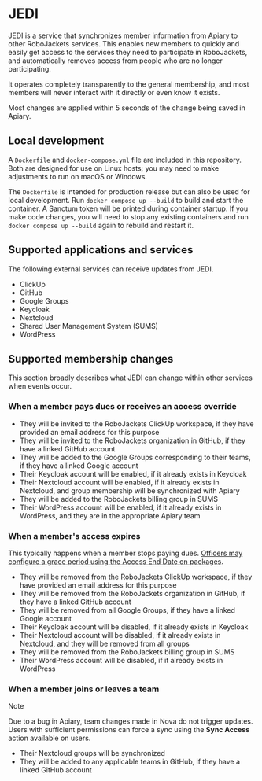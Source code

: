 # JEDI

JEDI is a service that synchronizes member information from [Apiary](https://github.com/RoboJackets/apiary) to other RoboJackets services. This enables new members to quickly and easily get access to the services they need to participate in RoboJackets, and automatically removes access from people who are no longer participating.

It operates completely transparently to the general membership, and most members will never interact with it directly or even know it exists.

Most changes are applied within 5 seconds of the change being saved in Apiary.

## Local development

A `Dockerfile` and `docker-compose.yml` file are included in this repository. Both are designed for use on Linux hosts; you may need to make adjustments to run on macOS or Windows.

The `Dockerfile` is intended for production release but can also be used for local development. Run `docker compose up --build` to build and start the container. A Sanctum token will be printed during container startup. If you make code changes, you will need to stop any existing containers and run `docker compose up --build` again to rebuild and restart it.

## Supported applications and services

The following external services can receive updates from JEDI.

- ClickUp
- GitHub
- Google Groups
- Keycloak
- Nextcloud
- Shared User Management System (SUMS)
- WordPress

## Supported membership changes

This section broadly describes what JEDI can change within other services when events occur.

### When a member pays dues or receives an access override

- They will be invited to the RoboJackets ClickUp workspace, if they have provided an email address for this purpose
- They will be invited to the RoboJackets organization in GitHub, if they have a linked GitHub account
- They will be added to the Google Groups corresponding to their teams, if they have a linked Google account
- Their Keycloak account will be enabled, if it already exists in Keycloak
- Their Nextcloud account will be enabled, if it already exists in Nextcloud, and group membership will be synchronized with Apiary
- They will be added to the RoboJackets billing group in SUMS
- Their WordPress account will be enabled, if it already exists in WordPress, and they are in the appropriate Apiary team

### When a member's access expires

This typically happens when a member stops paying dues. [Officers may configure a grace period using the Access End Date on packages](https://my.robojackets.org/docs/officers/dues/setup/#set-dues-deadlines).

- They will be removed from the RoboJackets ClickUp workspace, if they have provided an email address for this purpose
- They will be removed from the RoboJackets organization in GitHub, if they have a linked GitHub account
- They will be removed from all Google Groups, if they have a linked Google account
- Their Keycloak account will be disabled, if it already exists in Keycloak
- Their Nextcloud account will be disabled, if it already exists in Nextcloud, and they will be removed from all groups
- They will be removed from the RoboJackets billing group in SUMS
- Their WordPress account will be disabled, if it already exists in WordPress

### When a member joins or leaves a team

> [!NOTE]  
> Due to a bug in Apiary, team changes made in Nova do not trigger updates. Users with sufficient permissions can force a sync using the **Sync Access** action available on users.

- Their Nextcloud groups will be synchronized
- They will be added to any applicable teams in GitHub, if they have a linked GitHub account
